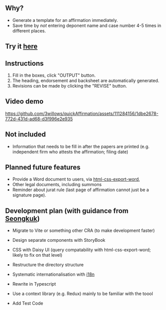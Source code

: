 ## Why?

- Generate a template for an affirmation immediately.
- Save time by _not_ entering deponent name and case number 4-5 times in different places.

## Try it [here](https://3willows.github.io/quickAffirmation/)

## Instructions

1. Fill in the boxes, click "OUTPUT" button.
2. The heading, endorsement and backsheet are automatically generated.
3. Revisions can be made by clicking the "REVISE" button.

## Video demo

https://github.com/3willows/quickAffirmation/assets/111284156/1dbe2678-772d-431d-ad68-d3f996e2e935

<!-- [This mobile video demo is commented out](https://github.com/3willows/quickAffirmation/assets/111284156/1257b8af-6792-4155-951e-142d35f13611
)-->


## Not included

- Information that needs to be fill in after the papers are printed (e.g. independent firm who attests the affirmation; filing date)

## Planned future features

- Provide a Word document to users, via [html-css-export-word](https://github.com/3willows/html-css-export-word),
- Other legal documents, including summons
- Reminder about jurat rule (last page of affirmation cannot just be a signature page).

## Development plan (with guidance from [Seongkuk](https://github.com/hsk-kr))

- Migrate to Vite or something other CRA (to make development faster)

- Design separate components with StoryBook
- CSS with Daisy UI (query compatability with html-css-export-word; likely to fix on that level)
- Restructure the directory structure
- Systematic internationalisation with [i18n](https://www.npmjs.com/package/i18n)
- Rewrite in Typescript
- Use a context library (e.g. Redux) mainly to be familiar with the toool
- Add Test Code 